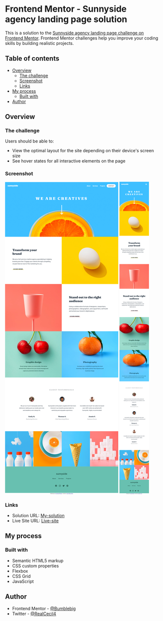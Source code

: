 # Frontend Mentor - Sunnyside agency landing page solution

This is a solution to the [Sunnyside agency landing page challenge on Frontend Mentor](https://www.frontendmentor.io/challenges/sunnyside-agency-landing-page-7yVs3B6ef). Frontend Mentor challenges help you improve your coding skills by building realistic projects.

## Table of contents

- [Overview](#overview)
  - [The challenge](#the-challenge)
  - [Screenshot](#screenshot)
  - [Links](#links)
- [My process](#my-process)
  - [Built with](#built-with)
- [Author](#author)

## Overview

### The challenge

Users should be able to:

- View the optimal layout for the site depending on their device's screen size
- See hover states for all interactive elements on the page

### Screenshot

![Desktop](design/desktop-view.png)
![Mobile](design/mobile-view.png)

### Links

- Solution URL: [My-solution](https://your-solution-url.com)
- Live Site URL: [Live-site](https://bumblebig.github.io/sunnyside-agency-landing-page/)

## My process

### Built with

- Semantic HTML5 markup
- CSS custom properties
- Flexbox
- CSS Grid
- JavaScript

## Author

- Frontend Mentor - [@Bumblebig](https://www.frontendmentor.io/profile/Bumblebig)
- Twitter - [@RealCecil4](https://www.twitter.com/RealCecil4)
